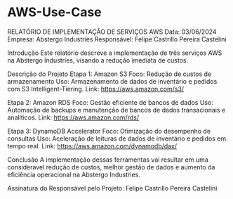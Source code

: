 # AWS-Use-Case
RELATÓRIO DE IMPLEMENTAÇÃO DE SERVIÇOS AWS
Data: 03/06/2024
Empresa: Abstergo Industries
Responsável: Felipe Castrillo Pereira Castelini

Introdução
Este relatório descreve a implementação de três serviços AWS na Abstergo Industries, visando a redução imediata de custos.

Descrição do Projeto
Etapa 1:
Amazon S3
Foco: Redução de custos de armazenamento
Uso: Armazenamento de dados de inventário e pedidos com S3 Intelligent-Tiering.
Link: https://aws.amazon.com/s3/

Etapa 2:
Amazon RDS
Foco: Gestão eficiente de bancos de dados
Uso: Automação de backups e manutenção de bancos de dados transacionais e analíticos.
Link: https://aws.amazon.com/rds/

Etapa 3:
DynamoDB Accelerator
Foco: Otimização do desempenho de consultas
Uso: Aceleração de leituras de dados de inventário e pedidos em tempo real.
Link: https://aws.amazon.com/dynamodb/dax/

Conclusão
A implementação dessas ferramentas vai resultar em uma consideravel redução de custos, melhor gestão de dados e aumento da eficiência operacional na Abstergo Industries.

Assinatura do Responsável pelo Projeto:
Felipe Castrillo Pereira Castelini
